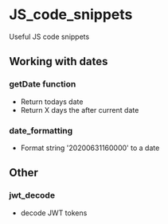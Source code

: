 # JS_code_snippets
Useful JS code snippets

## Working with dates
### getDate function
- Return todays date
- Return X days the after current date

### date_formatting
- Format string '20200631160000' to a date

## Other
### jwt_decode
- decode JWT tokens
